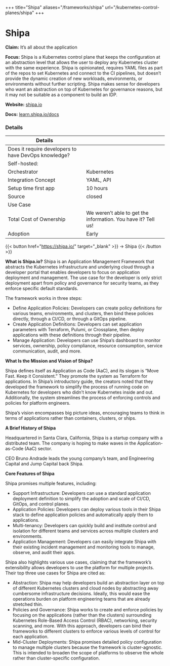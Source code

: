 +++
title="Shipa"
aliases="/frameworks/shipa"
url="/kubernetes-control-planes/shipa"
+++

# Shipa

**Claim:** It’s all about the application

**Focus:** Shipa is a Kubernetes control plane that keeps the configuration at an abstraction level that allows the user to deploy any Kubernetes cluster with the same experience. Shipa is opinionated, requires YAML files as part of the repos to set Kubernetes and connect to the CI pipelines, but doesn’t provide the dynamic creation of new workloads, environments, or environments without further scripting. Shipa makes sense for developers who want an abstraction on top of Kubernetes for governance reasons, but it may not be suitable as a component to build an IDP. 

**Website:** [shipa.io](https://shipa.io/)

**Docs:** [learn.shipa.io/docs](https://learn.shipa.io/docs)



### Details
| Details |  |
| --- | ----------- |
| Does it require developers to have DevOps knowledge? |  |
| Self-hosted: |  |
| Orchestrator | Kubernetes |
| Integration Concept | YAML, API |
| Setup time first app | 10 hours |
| Source | closed |
| Use Case |  |
| Total Cost of Ownership | We weren’t able to get the information. You have it? Tell us! |
| Adoption | Early |


{{< button href="https://shipa.io/" target="_blank" >}}
-> Shipa
{{< /button >}}  

**What is Shipa.io?**
Shipa is an Application Management Framework that abstracts the Kubernetes infrastructure and underlying cloud through a developer portal that enables developers to focus on application deployment and management. The use case for the developer is only strict deployment apart from policy and governance for security teams, as they enforce specific default standards.

The framework works in three steps:

- Define Application Policies: Developers can create policy definitions for various teams, environments, and clusters, then bind these policies directly, through a CI/CD, or through a GitOps pipeline.
- Create Application Definitions: Developers can set application parameters with Terraform, Pulumi, or Crossplane, then deploy applications with these definitions through their pipeline.
- Manage Application: Developers can use Shipa’s dashboard to monitor services, ownership, policy compliance, resource consumption, service communication, audit, and more.

**What Is the Mission and Vision of Shipa?**

Shipa defines itself as Application as Code (AaC), and its slogan is “Move Fast. Keep it Consistent.” They promote the system as Terraform for applications. In Shipa’s introductory guide, the creators noted that they developed the framework to simplify the process of running code on Kubernetes for developers who didn’t know Kubernetes inside and out. Additionally, the system streamlines the process of enforcing controls and policies for platform engineers.

Shipa’s vision encompasses big picture ideas, encouraging teams to think in terms of applications rather than containers, clusters, or ships.

**A Brief History of Shipa**

Headquartered in Santa Clara, California, Shipa is a startup company with a distributed team. The company is hoping to make waves in the Application-as-Code (AaC) sector.

CEO Bruno Andrade leads the young company’s team, and Engineering Capital and Jump Capital back Shipa.

**Core Features of Shipa**

Shipa promises multiple features, including:

- Support Infrastructure: Developers can use a standard application deployment definition to simplify the adoption and scale of CI/CD, GitOps, and control planes. 
- Application Policies: Developers can deploy various tools in their Shipa stack to define application policies and automatically apply them to applications.
- Multi-tenancy: Developers can quickly build and institute control and isolation for different teams and services across multiple clusters and environments.
- Application Management: Developers can easily integrate Shipa with their existing incident management and monitoring tools to manage, observe, and audit their apps.

Shipa also highlights various use cases, claiming that the framework’s extensibility allows developers to use the platform for multiple projects. Their top three use cases for Shipa are cited as:

- Abstraction: Shipa may help developers build an abstraction layer on top of different Kubernetes clusters and cloud nodes by abstracting away cumbersome infrastructure decisions. Ideally, this would ease the operations burden on platform engineering teams that are already stretched thin.
- Policies and Governance: Shipa works to create and enforce policies by focusing on the applications (rather than the clusters) surrounding Kubernetes Role-Based Access Control (RBAC), networking, security scanning, and more. With this approach, developers can bind their frameworks to different clusters to enforce various levels of control for each application. 
- Mid-Cluster Deployments: Shipa promises detailed policy configuration to manage multiple clusters because the framework is cluster-agnostic. This is intended to broaden the scope of platforms to observe the whole rather than cluster-specific configuration.

